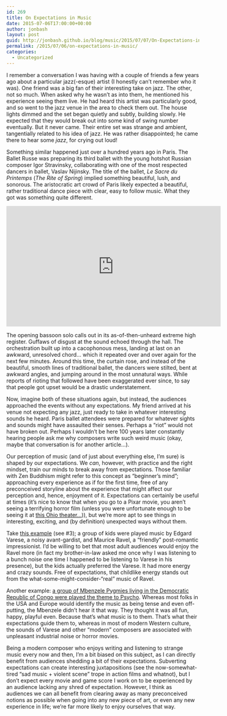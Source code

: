 ```yaml
---
id: 269
title: On Expectations in Music
date: 2015-07-06T17:00:00+00:00
author: jonbash
layout: post
guid: http://jonbash.github.io/blog/music/2015/07/07/On-Expectations-in-Music
permalink: /2015/07/06/on-expectations-in-music/
categories:
  - Uncategorized
---
```

<p>I remember a conversation I was having with a couple of friends a few years ago about a particular jazz(-esque) artist (I honestly can’t remember who it was). One friend was a big fan of their interesting take on jazz. The other, not so much. When asked why he wasn’t as into them, he mentioned his experience seeing them live. He had heard this artist was particularly good, and so went to the jazz venue in the area to check them out. The house lights dimmed and the set began quietly and subtly, building slowly. He expected that they would break out into some kind of swing number eventually. But it never came. Their entire set was strange and ambient, tangentially related to his idea of jazz. He was rather disappointed; he came there to hear some <em>jazz</em>, for crying out loud!</p>

<p>Something similar happened just over a hundred years ago in Paris. The Ballet Russe was preparing its third ballet with the young hotshot Russian composer Igor Stravinsky, collaborating with one of the most respected dancers in ballet, Vaslav Nijinsky. The title of the ballet, <em>Le Sacre du Printemps</em> (<em>The Rite of Spring</em>) implied something beautiful, lush, and sonorous. The aristocratic art crowd of Paris likely expected a beautiful, rather traditional dance piece with clear, easy to follow music. What they got was something quite different.</p>

<iframe width="560" height="315" src="https://www.youtube.com/embed/BryIQ9QpXwI" frameborder="0" allowfullscreen=""></iframe>

<p>The opening bassoon solo calls out in its as-of-then-unheard extreme high register. Guffaws of disgust at the sound echoed through the hall. The orchestration built up into a cacophonous mess, landing at last on an awkward, unresolved chord… which it repeated over and over again for the next few minutes. Around this time, the curtain rose, and instead of the beautiful, smooth lines of traditional ballet, the dancers were stilted, bent at awkward angles, and jumping around in the most unnatural ways. While reports of rioting that followed have been exaggerated ever since, to say that people got upset would be a drastic understatement.</p>

<p>Now, imagine both of these situations again, but instead, the audiences approached the events without any expectations. My friend arrived at his venue not expecting any jazz, just ready to take in whatever interesting sounds he heard. Paris ballet attendees were prepared for whatever sights and sounds might have assaulted their senses. Perhaps a “riot” would not have broken out. Perhaps I wouldn’t be here 100 years later constantly hearing people ask me why composers write such weird music (okay, maybe that conversation is for another article…).</p>

<p>Our perception of music (and of just about everything else, I’m sure) is shaped by our expectations. We <em>can</em>, however, with practice and the right mindset, train our minds to break away from expectations. Those familiar with Zen Buddhism might refer to this concept as “beginner’s mind”; approaching every experience as if for the first time, free of any preconceived storyline about the experience that might affect our perception and, hence, enjoyment of it. Expectations can certainly be useful at times (it’s nice to know that when you go to a Pixar movie, you aren’t seeing a terrifying horror film (unless you were unfortunate enough to be seeing it at <a href="http://www.cinemablend.com/new/Whoops-Ohio-Theater-Accidentally-Shows-Insidious-3-Instead-Inside-Out-72244.html">this Ohio theater…</a>)), but we’re more apt to see things in interesting, exciting, and (by definition) unexpected ways without them.</p>

<p>Take <a href="http://www.theguardian.com/music/2012/apr/26/five-myths-contemporary-classical-music">this example</a> (see #3); a group of kids were played music by Edgard Varese, a noisy avant-gardist, and Maurice Ravel, a “friendly” post-romantic impressionist. I’d be willing to bet that most adult audiences would enjoy the Ravel more (in fact my brother-in-law asked me once why I was listening to a bunch noise one time I happened to be listening to Varese in his presence), but the kids actually preferred the Varese. It had more energy and crazy sounds. Free of expectations, that childlike energy stands out from the what-some-might-consider-“real” music of Ravel.</p>

<p>Another example: <a href="http://www.npr.org/sections/goatsandsoda/2015/01/09/375418410/why-pygmies-arent-scared-by-the-psycho-theme">a group of Mbenzele Pygmies living in the Democratic Republic of Congo were played the theme to Psycho</a>. Whereas most folks in the USA and Europe would identify the music as being tense and even off-putting, the Mbenzele didn’t hear it that way. They thought it was all fun, happy, playful even. Because that’s what music is to them. That’s what their expectations guide them to, whereas in most of modern Western culture, the sounds of Varese and other “modern” composers are associated with unpleasant industrial noise or horror movies.</p>

<p>Being a modern composer who enjoys writing and listening to strange music every now and then, I’m a bit biased on this subject, as I can directly benefit from audiences shedding a bit of their expectations. Subverting expectations can create interesting juxtapositions (see the now-somewhat-tired “sad music + violent scene” trope in action films and whatnot), but I don’t expect every movie and game score I work on to be experienced by an audience lacking any shred of expectation. However, I think as audiences we can all benefit from clearing away as many preconceived notions as possible when going into any new piece of art, or even any new experience in life; we’re far more likely to enjoy ourselves that way.</p>